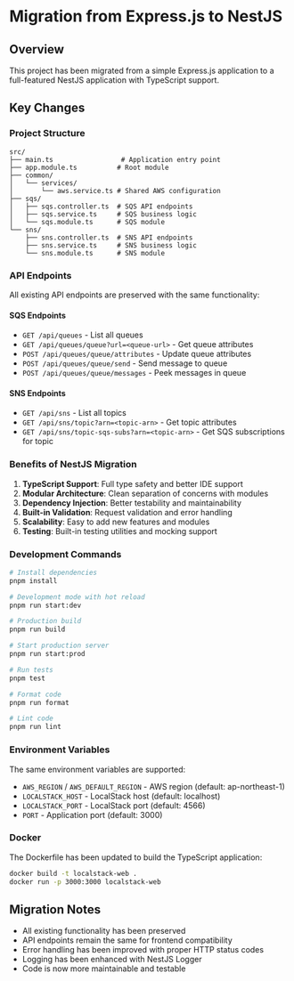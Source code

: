# Migration from Express.js to NestJS

## Overview
This project has been migrated from a simple Express.js application to a full-featured NestJS application with TypeScript support.

## Key Changes

### Project Structure
```
src/
├── main.ts                 # Application entry point
├── app.module.ts          # Root module
├── common/
│   └── services/
│       └── aws.service.ts # Shared AWS configuration
├── sqs/
│   ├── sqs.controller.ts  # SQS API endpoints
│   ├── sqs.service.ts     # SQS business logic
│   └── sqs.module.ts      # SQS module
└── sns/
    ├── sns.controller.ts  # SNS API endpoints
    ├── sns.service.ts     # SNS business logic
    └── sns.module.ts      # SNS module
```

### API Endpoints
All existing API endpoints are preserved with the same functionality:

#### SQS Endpoints
- `GET /api/queues` - List all queues
- `GET /api/queues/queue?url=<queue-url>` - Get queue attributes
- `POST /api/queues/queue/attributes` - Update queue attributes
- `POST /api/queues/queue/send` - Send message to queue
- `POST /api/queues/queue/messages` - Peek messages in queue

#### SNS Endpoints
- `GET /api/sns` - List all topics
- `GET /api/sns/topic?arn=<topic-arn>` - Get topic attributes
- `GET /api/sns/topic-sqs-subs?arn=<topic-arn>` - Get SQS subscriptions for topic

### Benefits of NestJS Migration

1. **TypeScript Support**: Full type safety and better IDE support
2. **Modular Architecture**: Clean separation of concerns with modules
3. **Dependency Injection**: Better testability and maintainability
4. **Built-in Validation**: Request validation and error handling
5. **Scalability**: Easy to add new features and modules
6. **Testing**: Built-in testing utilities and mocking support

### Development Commands

```bash
# Install dependencies
pnpm install

# Development mode with hot reload
pnpm run start:dev

# Production build
pnpm run build

# Start production server
pnpm run start:prod

# Run tests
pnpm test

# Format code
pnpm run format

# Lint code
pnpm run lint
```

### Environment Variables
The same environment variables are supported:
- `AWS_REGION` / `AWS_DEFAULT_REGION` - AWS region (default: ap-northeast-1)
- `LOCALSTACK_HOST` - LocalStack host (default: localhost)
- `LOCALSTACK_PORT` - LocalStack port (default: 4566)
- `PORT` - Application port (default: 3000)

### Docker
The Dockerfile has been updated to build the TypeScript application:
```bash
docker build -t localstack-web .
docker run -p 3000:3000 localstack-web
```

## Migration Notes

- All existing functionality has been preserved
- API endpoints remain the same for frontend compatibility
- Error handling has been improved with proper HTTP status codes
- Logging has been enhanced with NestJS Logger
- Code is now more maintainable and testable 